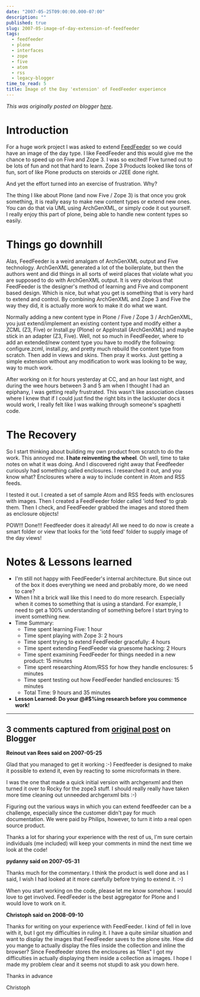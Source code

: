 ```yaml
---
date: "2007-05-25T09:00:00.000-07:00"
description: ""
published: true
slug: 2007-05-image-of-day-extension-of-feedfeeder
tags:
  - feedfeeder
  - plone
  - interfaces
  - zope
  - five
  - atom
  - rss
  - legacy-blogger
time_to_read: 5
title: Image of the Day 'extension' of FeedFeeder experience
---
```


_This was originally posted on blogger [here](https://pydanny.blogspot.com/2007/05/image-of-day-extension-of-feedfeeder.html)_.

# Introduction

For a huge work project I was asked to extend [FeedFeeder](https://plone.org/products/feedfeeder) so we could have an image of the day type. I like FeedFeeder and this would give me the chance to speed up on Five and Zope 3. I was so excited! Five turned out to be lots of fun and not that hard to learn. Zope 3 Products looked like tons of fun, sort of like Plone products on steroids or J2EE done right.

And yet the effort turned into an exercise of frustration. Why?

The thing I like about Plone (and now Five / Zope 3) is that once you grok something, it is really easy to make new content types or extend new ones. You can do that via UML using ArchGenXML, or simply code it out yourself. I really enjoy this part of plone, being able to handle new content types so easily.

# Things go downhill

Alas, FeedFeeder is a weird amalgam of ArchGenXML output and Five technology. ArchGenXML generated a lot of the boilerplate, but then the authors went and did things in all sorts of weird places that violate what you are supposed to do with ArchGenXML output. It is very obvious that FeedFeeder is the designer's method of learning and Five and component based design. Which is nice, but what you get is something that is very hard to extend and control. By combining ArchGenXML and Zope 3 and Five the way they did, it is actually more work to make it do what we want.

Normally adding a new content type in Plone / Five / Zope 3 / ArchGenXML, you just extend/implement an existing content type and modify either a ZCML (Z3, Five) or Install.py (Plone) or AppInstall (ArchGenXML) and maybe stick in an adapter (Z3, Five). Well, not so much in FeedFeeder, where to add an extended/new content type you have to modify the following: configure.zcml, install.py, and pretty much rebuild the content type from scratch. Then add in views and skins. Then pray it works. Just getting a simple extension without any modification to work was looking to be way, way to much work.

After working on it for hours yesterday at CC, and an hour last night, and during the wee hours between 3 and 5 am when I thought I had an epiphany, I was getting really frustrated. This wasn't like association classes where I knew that if I could just find the right bits in the lackluster docs it would work, I really felt like I was walking through someone's spaghetti code.

# The Recovery

So I start thinking about building my own product from scratch to do the work. This annoyed me. **I hate reinventing the wheel**. Oh well, time to take notes on what it was doing. And I discovered right away that Feedfeeder curiously had something called enclosures. I researched it out, and you know what? Enclosures where a way to include content in Atom and RSS feeds.

I tested it out. I created a set of sample Atom and RSS feeds with enclosures with images. Then I created a FeedFeeder folder called 'iotd feed' to grab them. Then I check, and FeedFeeder grabbed the images and stored them as enclosure objects!

POW!!! Done!!! Feedfeeder does it already! All we need to do now is create a smart folder or view that looks for the 'iotd feed' folder to supply image of the day views!

# Notes & Lessons learned

- I'm still not happy with FeedFeeder's internal architecture. But since out of the box it does everything we need and probably more, do we need to care?
- When I hit a brick wall like this I need to do more research. Especially when it comes to something that is using a standard. For example, I need to get a 100% understanding of something before I start trying to invent something new.
- Time Summary:
  - Time spent learning Five: 1 hour
  - Time spent playing with Zope 3: 2 hours
  - Time spent trying to extend FeedFeeder gracefully: 4 hours
  - Time spent extending FeedFeeder via gruesome hacking: 2 Hours
  - Time spent examining FeedFeeder for things needed in a new product: 15 minutes
  - Time spent researching Atom/RSS for how they handle enclosures: 5 minutes
  - Time spent testing out how FeedFeeder handled enclosures: 15 minutes
  - Total Time: 9 hours and 35 minutes
- **Lesson Learned: Do your @#$%ing research before you commence work!**

---

## 3 comments captured from [original post](https://pydanny.blogspot.com/2007/05/image-of-day-extension-of-feedfeeder.html) on Blogger

**Reinout van Rees said on 2007-05-25**

Glad that you managed to get it working :-) Feedfeeder is designed to make it possible to extend it, even by reacting to some microformats in there.

I was the one that made a quick initial version with archgenxml and then turned it over to Rocky for the zope3 stuff. I should really really have taken more time cleaning out unneeded archgenxml bits :-)

Figuring out the various ways in which you can extend feedfeeder can be a challenge, especially since the customer didn't pay for much documentation. We were paid by Philips, however, to turn it into a real open source product.

Thanks a lot for sharing your experience with the rest of us, I'm sure certain individuals (me included) will keep your comments in mind the next time we look at the code!

**pydanny said on 2007-05-31**

Thanks much for the commentary. I think the product is well done and as I said, I wish I had looked at it more carefully before trying to extend it. :-)

When you start working on the code, please let me know somehow. I would love to get involved. FeedFeeder is the best aggregator for Plone and I would love to work on it.

**Christoph said on 2008-09-10**

Thanks for writing on your experience with FeedFeeder. I kind of fell in love with it, but I got my difficulties in ruling it. I have a quite similar situation and want to display the images that FeedFeeder saves to the plone site. How did you mange to actually display the files inside the collection and inline the browser? Since Feedfeeder stores the enclosures as "files" I got my difficulties in actually displaying them inside a collection as images. I hope I made my problem clear and it seems not stupdi to ask you down here.

Thanks in advance

Christoph
